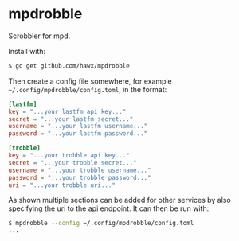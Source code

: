 # mpdrobble

Scrobbler for mpd.

Install with:

``` bash
$ go get github.com/hawx/mpdrobble
```

Then create a config file somewhere, for example
`~/.config/mpdrobble/config.toml`, in the format:

``` toml
[lastfm]
key = "...your lastfm api key..."
secret = "...your lastfm secret..."
username = "...your lastfm username..."
password = "...your lastfm password..."

[trobble]
key = "...your trobble api key..."
secret = "...your trobble secret..."
username = "...your trobble username..."
password = "...your trobble password..."
uri = "...your trobble uri..."
```

As shown multiple sections can be added for other services by also specifying
the uri to the api endpoint. It can then be run with:

``` bash
$ mpdrobble --config ~/.config/mpdrobble/config.toml
...
```
